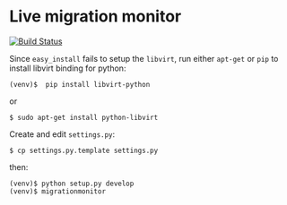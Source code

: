 # Live migration monitor

[![Build Status](https://travis-ci.org/rk4n/migration-monitor.svg?branch=master)](https://travis-ci.org/rk4n/migration-monitor)

Since `easy_install` fails to setup the `libvirt`, run either `apt-get` or `pip` to install libvirt binding for python:

    (venv)$  pip install libvirt-python

or

    $ sudo apt-get install python-libvirt


Create and edit `settings.py`:

    $ cp settings.py.template settings.py

then:

    (venv)$ python setup.py develop
    (venv)$ migrationmonitor
